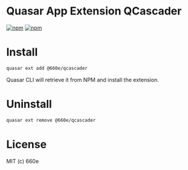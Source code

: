 # Quasar App Extension QCascader

[![npm](https://img.shields.io/npm/v/@660e/quasar-app-extension-qcascader.svg?label=@660e/quasar-app-extension-qcascader)](https://www.npmjs.com/package/@660e/quasar-app-extension-qcascader)
[![npm](https://img.shields.io/npm/dt/@660e/quasar-app-extension-qcascader.svg)](https://www.npmjs.com/package/@660e/quasar-app-extension-qcascader)

# Install

```bash
quasar ext add @660e/qcascader
```

Quasar CLI will retrieve it from NPM and install the extension.

# Uninstall

```bash
quasar ext remove @660e/qcascader
```

# License

MIT (c) 660e
